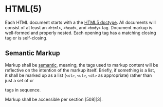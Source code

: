 HTML(5)
=======

Each HTML document starts with a the [HTML5 doctype][1]. All documents will
consist of at least an ``<html>``, ``<head>``, and ``<body>`` tag. Document
markup is well-formed and properly nested. Each opening tag has a matching
closing tag or is self-closing.

Semantic Markup
---------------

Markup shall be [semantic][2], meaning, the tags used to markup content will be
reflective on the intention of the markup itself. Briefly, if something is a
list, it shall be marked up as a list (``<ol>``, ``<ul>``, ``<dl>`` as
appropriate) rather than just a set of <span> or <p> tags in sequence.

Markup shall be accessible per section [508][3].

[1]: http://www.w3.org/html/wg/drafts/html/master/syntax.html#the-doctype
[2]: http://en.wikipedia.org/wiki/Semantic_HTML
